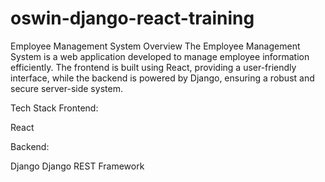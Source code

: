 # oswin-django-react-training

Employee Management System
Overview
The Employee Management System is a web application developed to manage employee information efficiently. The frontend is built using React, providing a user-friendly interface, while the backend is powered by Django, ensuring a robust and secure server-side system.

Tech Stack
Frontend:

React

Backend:

Django
Django REST Framework
